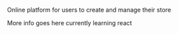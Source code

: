 Online platform for users to create and manage their store

More info goes here
 currently learning react